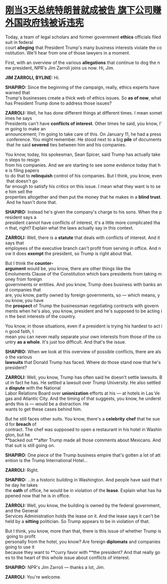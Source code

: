 # [刚当3天总统特朗普就成被告 旗下公司赚外国政府钱被诉违宪](http://www.kekenet.com/broadcast/201701/490026.shtml)

Today, a team of legal scholars and former government **ethics** officials filed suit in federal court **alleging** that President Trump's many business interests violate the constitution. We'll hear from one of those lawyers in a moment.

First, with an overview of the various **allegations** that continue to dog the new president, NPR's Jim Zarroli joins us now. Hi, Jim.

**JIM ZARROLI, BYLINE:** Hi.

**SHAPIRO:** Since the beginning of the campaign, really, ethics experts have warned that Trump's businesses create a thick web of ethics issues. So **as of now**, what has President Trump done to address those issues?

**ZARROLI:** Well, he has done different things at different times. I mean sometimes he says Presidents can't have **conflicts of interest**. Other times he said, you know, I'm going to make an announcement; I'm going to take care of this. On January 11, he had a press conference. You might remember. He stood next to a big **pile** of documents that he said **severed** ties between him and his companies.

You know, today, his spokesman, Sean Spicer, said Trump has actually taken steps to resign from his companies. And we are starting to see some evidence today that he is filing papers to do that to **relinquish** control of his companies. But I think, you know, even that doesn't go far enough to satisfy his critics on this issue. I mean what they want is to see him sell the properties altogether and then put the money that he makes in a **blind trust**. And he hasn't done that.

**SHAPIRO:** Instead he's given the company's charge to his sons. When the president says a president cannot have conflicts of interest, it's a little more complicated than that, right? Explain what the laws actually say in this context.

**ZARROLI:** Well, there is a **statute** that deals with conflicts of interest. And it says that employees of the executive branch can't profit from serving in office. And now it does **exempt** the president, so Trump is right about that.

But I think the **counter-argument** would be, you know, there are other things like the Emoluments Clause of the Constitution which bars presidents from taking money from foreign governments or entities. And you know, Trump does business with banks and companies that are, you know, partly owned by foreign governments, so — which means, you know, you have the **prospect** of Trump the businessman negotiating contracts with governments when he's also, you know, president and he's supposed to be acting in the best interests of the country.

You know, in those situations, even if a president is trying his hardest to act in good faith, I mean you can never really separate your own interests from those of the country **as a whole**. It's just too difficult. And that's the issue.

**SHAPIRO:** When we look at this overview of possible conflicts, there are also the various **lawsuits** that Donald Trump has faced. Where do those stand now that he's president?

**ZARROLI:** Well, you know, Trump has often said he doesn't settle lawsuits. But in fact he has. He settled a lawsuit over Trump University. He also settled a **dispute** with the National Labor Relations Board over **unionization** efforts at his — at hotels in Las Vegas and Atlantic City. And the timing of that suggests, you know, he understands this is — would be a distraction. He wants to get these cases behind him.

But he still faces other suits. You know, there's a **celebrity** **chef** that he sued for **breach** of contract. The chef was supposed to open a restaurant in his hotel in Washington, but he **backed out **after Trump made all those comments about Mexicans. And that suit is still going on.

**SHAPIRO:** One piece of the Trump business empire that's gotten a lot of attention is the Trump International Hotel…

**ZARROLI:** Right.

**SHAPIRO:** ...In a historic building in Washington. And people have said that the day he takes the **oath** of office, he would be in violation of the **lease**. Explain what has happened now that he is in office.

**ZARROLI:** Well, you know, the building is owned by the federal government, and the General Services Administration holds the lease on it. And the lease says it can't be held by a **sitting** politician. So Trump appears to be in violation of that.

But I think, you know, more than that, there is this issue of whether Trump is going to profit personally from the hotel, you know? Are foreign **diplomats** and companies going to use it because they want to **curry favor with **the president? And that really goes to the heart of this whole issue about conflicts of interest.

**SHAPIRO:** NPR's Jim Zarroli — thanks a lot, Jim.

**ZARROLI:** You're welcome.